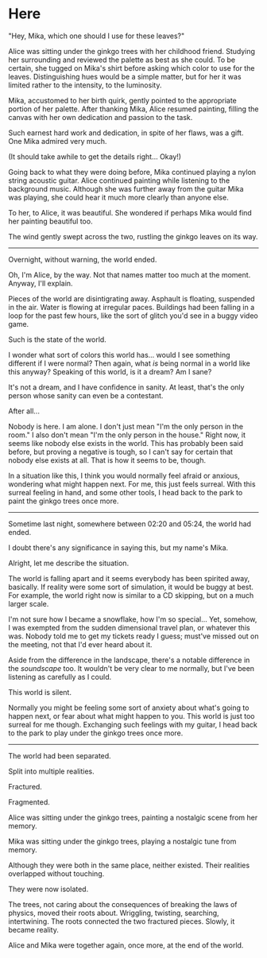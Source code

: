 ﻿# Here

"Hey, Mika, which one should I use for these leaves?"

Alice was sitting under the ginkgo trees with her childhood friend. Studying her
surrounding and reviewed the palette as best as she could. To be certain, she
tugged on Mika's shirt before asking which color to use for the leaves.
Distinguishing hues would be a simple matter, but for her it was limited rather
to the intensity, to the luminosity.

Mika, accustomed to her birth quirk, gently pointed to the appropriate portion
of her palette. After thanking Mika, Alice resumed painting, filling the canvas
with her own dedication and passion to the task.

Such earnest hard work and dedication, in spite of her flaws, was a gift. One
Mika admired very much.

(It should take awhile to get the details right... Okay!)

Going back to what they were doing before, Mika continued playing a nylon string
acoustic guitar. Alice continued painting while listening to the background
music. Although she was further away from the guitar Mika was playing, she could
hear it much more clearly than anyone else.

To her, to Alice, it was beautiful. She wondered if perhaps Mika would find her
painting beautiful too.

The wind gently swept across the two, rustling the ginkgo leaves on its way.

--------------------------------------------------------------------------------

Overnight, without warning, the world ended.

Oh, I'm Alice, by the way. Not that names matter too much at the moment. Anyway,
I'll explain.

Pieces of the world are disintigrating away. Asphault is floating, suspended
in the air. Water is flowing at irregular paces. Buildings had been falling in
a loop for the past few hours, like the sort of glitch you'd see in a buggy
video game.

Such is the state of the world.

I wonder what sort of colors this world has... would I see something different
if I were normal? Then again, what *is* being normal in a world like this
anyway? Speaking of this world, is it a dream? Am I sane?

It's not a dream, and I have confidence in sanity. At least, that's the only
person whose sanity can even be a contestant.

After all...

Nobody is here. I am alone. I don't just mean "I'm the only person in the room."
I also don't mean "I'm the only person in the house." Right now, it seems like
nobody else exists in the world. This has probably been said before, but proving
a negative is tough, so I can't say for certain that nobody else exists at all.
That is how it seems to be, though.

In a situation like this, I think you would normally feel afraid or anxious,
wondering what might happen next. For me, this just feels surreal. With this
surreal feeling in hand, and some other tools, I head back to the park to paint
the ginkgo trees once more.

--------------------------------------------------------------------------------

Sometime last night, somewhere between 02:20 and 05:24, the world had ended.

I doubt there's any significance in saying this, but my name's Mika.

Alright, let me describe the situation.

The world is falling apart and it seems everybody has been spirited away,
basically. If reality were some sort of simulation, it would be buggy at best.
For example, the world right now is similar to a CD skipping, but on a much
larger scale.

I'm not sure how I became a snowflake, how I'm so special... Yet, somehow, I was
exempted from the sudden dimensional travel plan, or whatever this was. Nobody
told me to get my tickets ready I guess; must've missed out on the meeting, not
that I'd ever heard about it.

Aside from the difference in the landscape, there's a notable difference in the
*soundscape* too. It wouldn't be very clear to me normally, but I've been
listening as carefully as I could.

This world is silent.

Normally you might be feeling some sort of anxiety about what's going to happen
next, or fear about what might happen to you. This world is just too surreal for
me though. Exchanging such feelings with my guitar, I head back to the park to
play under the ginkgo trees once more.

--------------------------------------------------------------------------------

The world had been separated.

Split into multiple realities.

Fractured.

Fragmented.

Alice was sitting under the ginkgo trees, painting a nostalgic scene from her
memory.

Mika was sitting under the ginkgo trees, playing a nostalgic tune from memory.

Although they were both in the same place, neither existed. Their realities
overlapped without touching.

They were now isolated.

The trees, not caring about the consequences of breaking the laws of physics,
moved their roots about. Wriggling, twisting, searching, intertwining. The roots
connected the two fractured pieces. Slowly, it became reality.

Alice and Mika were together again, once more, at the end of the world.
